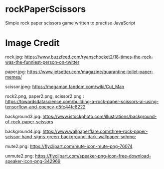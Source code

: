 # rockPaperScissors
Simple rock paper scissors game written to practise JavaScript

# Image Credit
rock.jpg: https://www.buzzfeed.com/ryanschocket2/18-times-the-rock-was-the-funniest-person-on-twitter  

paper.jpg: https://www.jetsetter.com/magazine/quarantine-toilet-paper-memes/  

scissor.jpeg: https://megaman.fandom.com/wiki/Cut_Man  

rock2.png, paper2.png, scissor2.png : https://towardsdatascience.com/building-a-rock-paper-scissors-ai-using-tensorflow-and-opencv-d5fc44fc8222  

background3.jpg: https://www.istockphoto.com/illustrations/background-of-rock-paper-scissors  

background4.jpg: https://www.wallpaperflare.com/three-rock-paper-scissor-hand-signs-green-background-dark-wallpaper-sqhmq;  

mute2.png: https://flyclipart.com/mute-icon-mute-png-76074  

unmute2.png: https://flyclipart.com/speaker-png-icon-free-download-speaker-icon-png-342969  